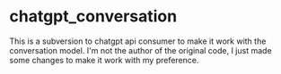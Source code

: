# chatgpt_conversation

This is a subversion to chatgpt api consumer to make it work with the conversation model.
I'm not the author of the original code, I just made some changes to make it work with my preference.
